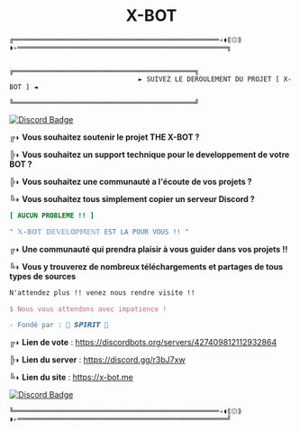 <h1 align="center">X-BOT</h1>

```fix
╔═══════════════════════════════════════════════════◃◖⟪۞⟫◗▹════════════════════════════════════════════════════╗
```
                                   ╔═════════════════════════════════════════════╗
                                    ► SUIVEZ LE DEROULEMENT DU PROJET [ X-BOT ] ◄
                                   ╚═════════════════════════════════════════════╝


[![Discord Badge](https://discordapp.com/api/guilds/427409812112932864/embed.png)](https://discord.gg/r3bJ7xw)


╔◗ **Vous souhaitez soutenir le projet THE X-BOT ?**

╠◗ **Vous souhaitez un support technique pour le developpement de votre BOT ?**

╠◗ **Vous souhaitez une communauté a l'écoute de vos projets ?**

╚◗ **Vous souhaitez tous simplement copier un serveur Discord ?**


```ini
[ AUCUN PROBLEME !! ]
```
```cpp
" 𝕏-𝔹𝕆𝕋 𝔻𝔼𝕍𝔼𝕃𝕆ℙ𝕄𝔼ℕ𝕋 EST LA POUR VOUS !! "
```


╔◗ **Une communauté qui prendra plaisir à vous guider dans vos projets !!**

╚◗ **Vous y trouverez de nombreux téléchargements et partages de tous types de sources**


```css
N'attendez plus !! venez nous rendre visite !!
```
```tex
$ Nous vous attendons avec impatience !
```
```diff
- Fondé par : 🔱 𝙎𝙋𝙄𝙍𝙄𝙏 🔱
```

╔◗ __**Lien de vote**__ : https://discordbots.org/servers/427409812112932864

╠◗ __**Lien du server**__ : https://discord.gg/r3bJ7xw

╚◗ __**Lien du site**__ : https://x-bot.me

[![Discord Badge](https://cdn.discordapp.com/attachments/459410167419633697/476707840669646858/Webp.net-resizeimage_3.png)](https://discord.gg/r3bJ7xw)

```fix
╚═══════════════════════════════════════════════════◃◖⟪۞⟫◗▹════════════════════════════════════════════════════╝
```

